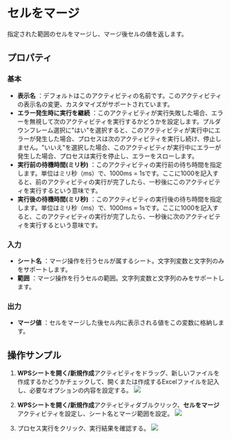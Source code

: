 # セルをマージ

指定された範囲のセルをマージし、マージ後セルの値を返します。

## プロパティ

### 基本

- **表示名** ：デフォルトはこのアクティビティの名前です。このアクティビティの表示名の変更、カスタマイズがサポートされています。
- **エラー発生時に実行を継続** ：このアクティビティが実行失敗した場合、エラーを無視して次のアクティビティを実行するかどうかを設定します。プルダウンフレーム選択に"はい"を選択すると、このアクティビティが実行中にエラーが発生した場合、プロセスは次のアクティビティを実行し続け、停止しません。"いいえ"を選択した場合、このアクティビティが実行中にエラーが発生した場合、プロセスは実行を停止し、エラーをスローします。
- **実行前の待機時間(ミリ秒)** ：このアクティビティの実行前の待ち時間を指定します。単位はミリ秒（ms）で、1000ms = 1sです。ここに1000を記入すると、前のアクティビティの実行が完了したら、一秒後にこのアクティビティを実行するという意味です。
- **実行後の待機時間(ミリ秒)** ：このアクティビティの実行後の待ち時間を指定します。単位はミリ秒（ms）で、1000ms = 1sです。ここに1000を記入すると、このアクティビティの実行が完了したら、一秒後に次のアクティビティを実行するという意味です。


### 入力

- **シート名** ：マージ操作を行うセルが属するシート。文字列変数と文字列のみをサポートします。
- **範囲** ：マージ操作を行うセルの範囲。文字列変数と文字列のみをサポートします。

### 出力

- **マージ値** ：セルをマージした後セル内に表示される値をこの変数に格納します。


## 操作サンプル
1. **WPSシートを開く/新規作成**アクティビティをドラッグ、新しいファイルを作成するかどうかチェックして、開くまたは作成するExcelファイルを記入し、必要なオプションの内容を設定する。
![](https://docimages.blob.core.chinacloudapi.cn/images/Activities/wps1.png)

2. **WPSシートを開く/新規作成**アクティビティダブルクリック、**セルをマージ**アクティビティを設定し、シート名とマージ範囲を設定。
![](https://docimages.blob.core.chinacloudapi.cn/images/Activities/wps60.png)

3. プロセス実行をクリック、実行結果を確認する。
![](https://docimages.blob.core.chinacloudapi.cn/images/Activities/wps61.png)